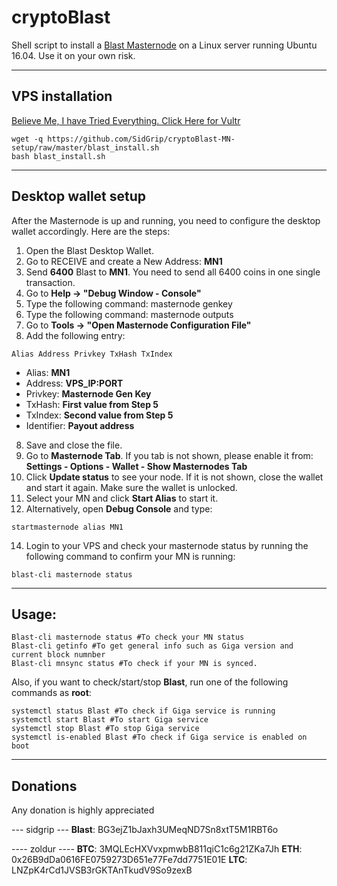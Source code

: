 # cryptoBlast
Shell script to install a [Blast Masternode](https://bitcointalk.org/index.php?topic=2547036) on a Linux server running Ubuntu 16.04.
Use it on your own risk.
***

## VPS installation
<a href="https://www.vultr.com/?ref=7390666" rel="nofollow">Believe Me, I have Tried Everything. Click Here for Vultr</a>
```
wget -q https://github.com/SidGrip/cryptoBlast-MN-setup/raw/master/blast_install.sh
bash blast_install.sh
```
***

## Desktop wallet setup

After the Masternode is up and running, you need to configure the desktop wallet accordingly. Here are the steps:
1. Open the Blast Desktop Wallet.
2. Go to RECEIVE and create a New Address: **MN1**
3. Send **6400** Blast to **MN1**. You need to send all 6400 coins in one single transaction.
4. Go to **Help -> "Debug Window - Console"**
5. Type the following command: masternode genkey
5. Type the following command: masternode outputs
6. Go to  **Tools -> "Open Masternode Configuration File"**
7. Add the following entry:
```
Alias Address Privkey TxHash TxIndex
```
* Alias: **MN1**
* Address: **VPS_IP:PORT**
* Privkey: **Masternode Gen Key**
* TxHash: **First value from Step 5**
* TxIndex:  **Second value from Step 5**
* Identifier: **Payout address**
8. Save and close the file.
9. Go to **Masternode Tab**. If you tab is not shown, please enable it from: **Settings - Options - Wallet - Show Masternodes Tab**
10. Click **Update status** to see your node. If it is not shown, close the wallet and start it again. Make sure the wallet is unlocked.
11. Select your MN and click **Start Alias** to start it.
12. Alternatively, open **Debug Console** and type:
```
startmasternode alias MN1
```
14. Login to your VPS and check your masternode status by running the following command to confirm your MN is running:
```
blast-cli masternode status
```
***

## Usage:
```
Blast-cli masternode status #To check your MN status
Blast-cli getinfo #To get general info such as Giga version and current block numnber
Blast-cli mnsync status #To check if your MN is synced.
```
Also, if you want to check/start/stop **Blast**, run one of the following commands as **root**:

```
systemctl status Blast #To check if Giga service is running
systemctl start Blast #To start Giga service
systemctl stop Blast #To stop Giga service
systemctl is-enabled Blast #To check if Giga service is enabled on boot
```
***

## Donations
Any donation is highly appreciated

--- sidgrip ---
**Blast**: BG3ejZ1bJaxh3UMeqND7Sn8xtT5M1RBT6o


---- zoldur ----
**BTC**: 3MQLEcHXVvxpmwbB811qiC1c6g21ZKa7Jh
**ETH**: 0x26B9dDa0616FE0759273D651e77Fe7dd7751E01E
**LTC**: LNZpK4rCd1JVSB3rGKTAnTkudV9So9zexB
